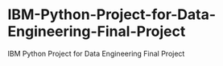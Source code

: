 # IBM-Python-Project-for-Data-Engineering-Final-Project
IBM Python Project for Data Engineering Final Project
